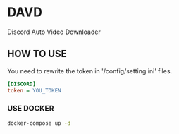 # DAVD
Discord Auto Video Downloader

## HOW TO USE

You need to rewrite the token in '/config/setting.ini' files.

```ini
[DISCORD]
token = YOU_TOKEN
```

### USE DOCKER
```sh
docker-compose up -d
```
